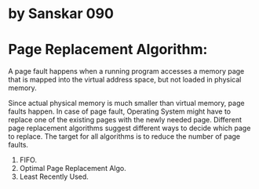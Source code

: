 # by Sanskar 090
# Page Replacement Algorithm: 
A page fault happens when a running program accesses a memory page that is mapped into the virtual address space, but not loaded in physical memory.

Since actual physical memory is much smaller than virtual memory, page faults happen. In case of page fault, Operating System might have to replace one of the existing pages with the newly needed page. Different page replacement algorithms suggest different ways to decide which page to replace. The target for all algorithms is to reduce the number of page faults.
1. FIFO.
2. Optimal Page Replacement Algo.
3. Least Recently Used.


